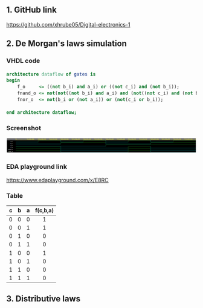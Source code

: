 ## 1. GitHub link
https://github.com/xhrube05/Digital-electronics-1

## 2. De Morgan's laws simulation
### VHDL code
```vhdl
architecture dataflow of gates is
begin
    f_o     <= ((not b_i) and a_i) or ((not c_i) and (not b_i));
    fnand_o <= not(not((not b_i) and a_i) and (not((not c_i) and (not b_i))));
    fnor_o  <= not(b_i or (not a_i)) or (not(c_i or b_i));

end architecture dataflow;
```
### Screenshot
![Simulace De Morgan's laws](Images/demorganslawsimulation.png)
### EDA playground link
https://www.edaplayground.com/x/E8RC
### Table
| **c** | **b** |**a** | **f(c,b,a)** | 
| :-: | :-: | :-: | :-: | 
| 0 | 0 | 0 | 1 | 
| 0 | 0 | 1 | 1 | 
| 0 | 1 | 0 | 0 | 
| 0 | 1 | 1 | 0 | 
| 1 | 0 | 0 | 1 | 
| 1 | 0 | 1 | 0 | 
| 1 | 1 | 0 | 0 | 
| 1 | 1 | 1 | 0 | 

## 3. Distributive laws
